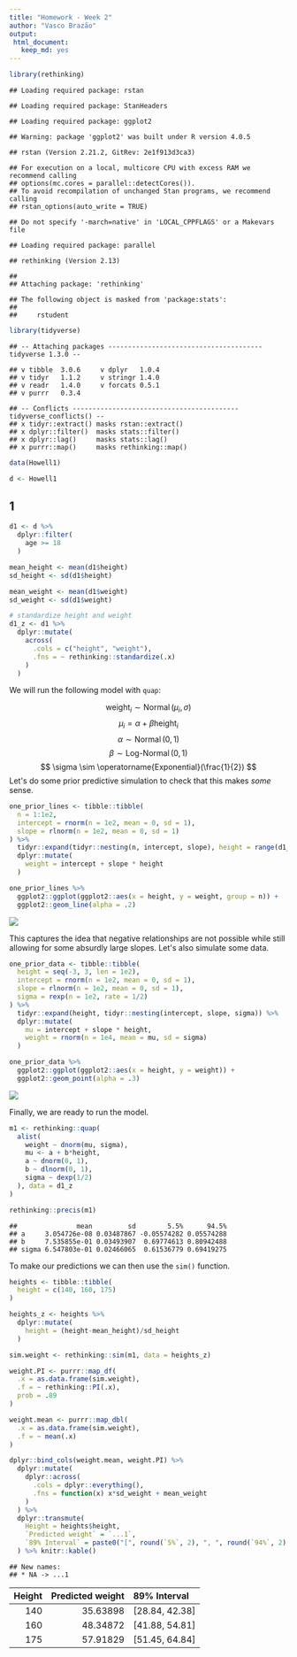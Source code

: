 ```yaml
---
title: "Homework - Week 2"
author: "Vasco Brazão"
output: 
 html_document:
   keep_md: yes
---
```





```r
library(rethinking)
```

```
## Loading required package: rstan
```

```
## Loading required package: StanHeaders
```

```
## Loading required package: ggplot2
```

```
## Warning: package 'ggplot2' was built under R version 4.0.5
```

```
## rstan (Version 2.21.2, GitRev: 2e1f913d3ca3)
```

```
## For execution on a local, multicore CPU with excess RAM we recommend calling
## options(mc.cores = parallel::detectCores()).
## To avoid recompilation of unchanged Stan programs, we recommend calling
## rstan_options(auto_write = TRUE)
```

```
## Do not specify '-march=native' in 'LOCAL_CPPFLAGS' or a Makevars file
```

```
## Loading required package: parallel
```

```
## rethinking (Version 2.13)
```

```
## 
## Attaching package: 'rethinking'
```

```
## The following object is masked from 'package:stats':
## 
##     rstudent
```

```r
library(tidyverse)
```

```
## -- Attaching packages --------------------------------------- tidyverse 1.3.0 --
```

```
## v tibble  3.0.6     v dplyr   1.0.4
## v tidyr   1.1.2     v stringr 1.4.0
## v readr   1.4.0     v forcats 0.5.1
## v purrr   0.3.4
```

```
## -- Conflicts ------------------------------------------ tidyverse_conflicts() --
## x tidyr::extract() masks rstan::extract()
## x dplyr::filter()  masks stats::filter()
## x dplyr::lag()     masks stats::lag()
## x purrr::map()     masks rethinking::map()
```

```r
data(Howell1)

d <- Howell1
```


## 1

```r
d1 <- d %>% 
  dplyr::filter(
    age >= 18
  )

mean_height <- mean(d1$height)
sd_height <- sd(d1$height)

mean_weight <- mean(d1$weight)
sd_weight <- sd(d1$weight)

# standardize height and weight
d1_z <- d1 %>% 
  dplyr::mutate(
    across(
      .cols = c("height", "weight"),
      .fns = ~ rethinking::standardize(.x)
    )
  )
```

We will run the following model with `quap`:

$$ \text{weight}_i \sim \operatorname{Normal}(\mu_i, \sigma) $$
$$ \mu_i = \alpha + \beta \text{height}_i$$
$$ \alpha \sim \operatorname{Normal}(0, 1) $$
$$ \beta \sim \operatorname{Log-Normal}(0, 1) $$
$$ \sigma \sim \operatorname{Exponential}(\frac{1}{2}) $$
Let's do some prior predictive simulation to check that this makes *some* sense.


```r
one_prior_lines <- tibble::tibble(
  n = 1:1e2,
  intercept = rnorm(n = 1e2, mean = 0, sd = 1),
  slope = rlnorm(n = 1e2, mean = 0, sd = 1)
) %>% 
  tidyr::expand(tidyr::nesting(n, intercept, slope), height = range(d1_z$height)) %>% 
  dplyr::mutate(
    weight = intercept + slope * height
  )

one_prior_lines %>% 
  ggplot2::ggplot(ggplot2::aes(x = height, y = weight, group = n)) +
  ggplot2::geom_line(alpha = .2)
```

![](week02_vasco-brazao_files/figure-html/one.ppsim.lines-1.png)<!-- -->

This captures the idea that negative relationships are not possible while still allowing for some absurdly large slopes. Let's also simulate some data.


```r
one_prior_data <- tibble::tibble(
  height = seq(-3, 3, len = 1e2),
  intercept = rnorm(n = 1e2, mean = 0, sd = 1),
  slope = rlnorm(n = 1e2, mean = 0, sd = 1),
  sigma = rexp(n = 1e2, rate = 1/2)
) %>%
  tidyr::expand(height, tidyr::nesting(intercept, slope, sigma)) %>%
  dplyr::mutate(
    mu = intercept + slope * height,
    weight = rnorm(n = 1e4, mean = mu, sd = sigma)
  )

one_prior_data %>% 
  ggplot2::ggplot(ggplot2::aes(x = height, y = weight)) +
  ggplot2::geom_point(alpha = .3)
```

![](week02_vasco-brazao_files/figure-html/one.ppsim.data-1.png)<!-- -->

Finally, we are ready to run the model.


```r
m1 <- rethinking::quap(
  alist(
    weight ~ dnorm(mu, sigma),
    mu <- a + b*height,
    a ~ dnorm(0, 1),
    b ~ dlnorm(0, 1),
    sigma ~ dexp(1/2)
  ), data = d1_z
)

rethinking::precis(m1)
```

```
##               mean         sd        5.5%      94.5%
## a     3.054726e-08 0.03487867 -0.05574282 0.05574288
## b     7.535855e-01 0.03493907  0.69774613 0.80942488
## sigma 6.547803e-01 0.02466065  0.61536779 0.69419275
```

To make our predictions we can then use the `sim()` function.


```r
heights <- tibble::tibble(
  height = c(140, 160, 175)
)

heights_z <- heights %>% 
  dplyr::mutate(
    height = (height-mean_height)/sd_height
  )

sim.weight <- rethinking::sim(m1, data = heights_z)

weight.PI <- purrr::map_df(
  .x = as.data.frame(sim.weight),
  .f = ~ rethinking::PI(.x),
  prob = .89
)

weight.mean <- purrr::map_dbl(
  .x = as.data.frame(sim.weight),
  .f = ~ mean(.x)
)

dplyr::bind_cols(weight.mean, weight.PI) %>% 
  dplyr::mutate(
    dplyr::across(
      .cols = dplyr::everything(),
      .fns = function(x) x*sd_weight + mean_weight
    )
  ) %>% 
  dplyr::transmute(
    Height = heights$height,
    `Predicted weight` = `...1`,
    `89% Interval` = paste0("[", round(`5%`, 2), ", ", round(`94%`, 2), "]")
  ) %>% knitr::kable()
```

```
## New names:
## * NA -> ...1
```



| Height| Predicted weight|89% Interval   |
|------:|----------------:|:--------------|
|    140|         35.63898|[28.84, 42.38] |
|    160|         48.34872|[41.88, 54.81] |
|    175|         57.91829|[51.45, 64.84] |

